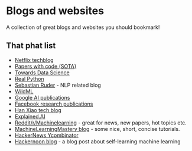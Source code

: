 # Blogs and websites

A collection of great blogs and websites you should bookmark!

## That phat list

- [Netflix techblog](https://medium.com/netflix-techblog)
- [Papers with code (SOTA)](https://paperswithcode.com/sota)
- [Towards Data Science](https://towardsdatascience.com/)
- [Real Python](https://realpython.com/)
- [Sebastian Ruder](http://ruder.io/) - NLP related blog
- [WildML](http://www.wildml.com/)
- [Google AI publications](https://ai.google/research/pubs)
- [Facebook research publications](https://research.fb.com/publications/)
- [Han Xiao tech blog](https://hanxiao.github.io/)
- [Explained.AI](https://explained.ai/)
- [Reddit/r/Machinelearning](https://www.reddit.com/r/machinelearning) - great for news, new papers, hot topics etc.
- [MachineLearningMastery blog](https://machinelearningmastery.com/blog/) - some nice, short, concise tutorials.
- [HackerNews Ycombinator](https://news.ycombinator.com/best)
- [Hackernoon blog](https://hackernoon.com/thinking-of-self-studying-machine-learning-remind-yourself-of-these-6-things-b55a5f2b6c7d) - a blog post about self-learning machine learning
